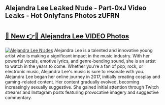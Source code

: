 ## Alejandra Lee Le𝚊ked N𝚞de - Part-0xJ Video Le𝚊ks - Hot Onlyf𝚊ns Photos zUFRN

# <h2><a href="http://ac35329.deff.icu/?id=Alejandra+Lee">🔗 New 👉🔴 Alejandra Lee VIDEO Photos</a></h2>

[![Alejandra Lee N𝚞des](https://i.imgur.com/rIISA9y.gif)](http://ac35329.deff.icu/?id=Alejandra+Lee)
Alejandra Lee is a talented and innovative young artist who is making a significant impact in the music industry. With her powerful vocals, emotive lyrics, and genre-bending sound, she is an artist to watch in the years to come. Whether you're a fan of pop, rock, or electronic music, Alejandra Lee's music is sure to resonate with you. Alejandra Lee began her online journey in 2017, initially creating cosplay and gaming-related content. Her content gradually evolved, becoming increasingly sexually suggestive. She gained initial attention through Twitch streams and Instagram posts featuring provocative imagery and suggestive commentary.
